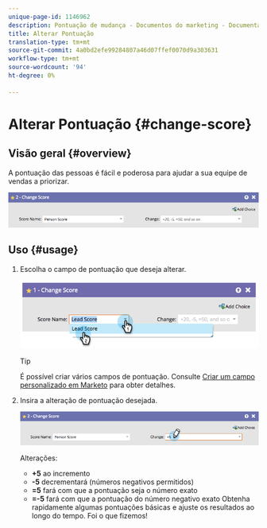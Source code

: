 ```yaml
---
unique-page-id: 1146962
description: Pontuação de mudança - Documentos do marketing - Documentação do produto
title: Alterar Pontuação
translation-type: tm+mt
source-git-commit: 4a0bd2efe99284807a46d07ffef0070d9a303631
workflow-type: tm+mt
source-wordcount: '94'
ht-degree: 0%

---
```



# Alterar Pontuação {#change-score}

## Visão geral {#overview}

A pontuação das pessoas é fácil e poderosa para ajudar a sua equipe de vendas a priorizar.

![](assets/flowstep-changescore.png)

## Uso {#usage}

1. Escolha o campo de pontuação que deseja alterar.

   ![](assets/image2014-9-22-11-3a7-3a31.png)

   >[!TIP]
   >
   >É possível criar vários campos de pontuação. Consulte [Criar um campo personalizado em Marketo](/help/marketo/product-docs/administration/field-management/create-a-custom-field-in-marketo.md) para obter detalhes.

1. Insira a alteração de pontuação desejada.

   ![](assets/flowstep-changescoretype.png)

   Alterações:

   * **+5** ao incremento
   * **-5** decrementará (números negativos permitidos)
   * **=5** fará com que a pontuação seja o número exato
   * **=-5** fará com que a pontuação do número negativo exato
   Obtenha rapidamente algumas pontuações básicas e ajuste os resultados ao longo do tempo. Foi o que fizemos!
